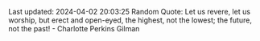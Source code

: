 Last updated: 2024-04-02 20:03:25
Random Quote: Let us revere, let us worship, but erect and open-eyed, the highest, not the lowest; the future, not the past! - Charlotte Perkins Gilman
